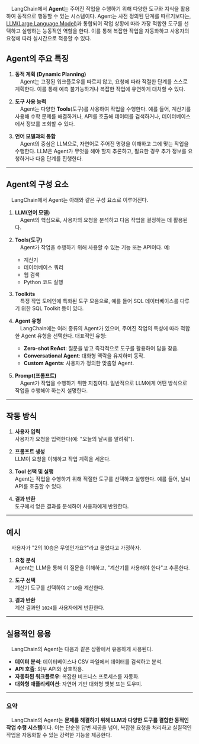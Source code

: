 &emsp;LangChain에서 **Agent**는 주어진 작업을 수행하기 위해 다양한 도구와 지식을 활용하여 동적으로 행동할 수 있는 시스템이다. Agent는 사전 정의된 단계를 따르기보다는, <u>LLM(Large Language Model)</u>과 통합되어 작업 상황에 따라 가장 적합한 도구를 선택하고 실행하는 능동적인 역할을 한다. 이를 통해 복잡한 작업을 자동화하고 사용자의 요청에 따라 실시간으로 적응할 수 있다.

## Agent의 주요 특징
1. **동적 계획 (Dynamic Planning)**  
   &emsp;Agent는 고정된 워크플로우를 따르지 않고, 요청에 따라 적절한 단계를 스스로 계획한다. 이를 통해 예측 불가능하거나 복잡한 작업에 유연하게 대처할 수 있다.

2. **도구 사용 능력**  
   &emsp;Agent는 다양한 **Tools**(도구)를 사용하여 작업을 수행한다. 예를 들어, 계산기를 사용해 수학 문제를 해결하거나, API를 호출해 데이터를 검색하거나, 데이터베이스에서 정보를 조회할 수 있다.

3. **언어 모델과의 통합**  
   &emsp;Agent의 중심은 LLM으로, 자연어로 주어진 명령을 이해하고 그에 맞는 작업을 수행한다. LLM은 Agent가 무엇을 해야 할지 추론하고, 필요한 경우 추가 정보를 요청하거나 다음 단계를 진행한다.

---

## Agent의 구성 요소
&emsp;LangChain에서 Agent는 아래와 같은 구성 요소로 이루어진다.

1. **LLM(언어 모델)**  
   &emsp;Agent의 핵심으로, 사용자의 요청을 분석하고 다음 작업을 결정하는 데 활용된다.

2. **Tools(도구)**  
   &emsp;Agent가 작업을 수행하기 위해 사용할 수 있는 기능 또는 API이다. 예:
   - 계산기
   - 데이터베이스 쿼리
   - 웹 검색
   - Python 코드 실행

3. **Toolkits**  
   &emsp;특정 작업 도메인에 특화된 도구 모음으로, 예를 들어 SQL 데이터베이스를 다루기 위한 SQL Toolkit 등이 있다.

4. **Agent 유형**  
   &emsp;LangChain에는 여러 종류의 Agent가 있으며, 주어진 작업의 특성에 따라 적합한 Agent 유형을 선택한다. 대표적인 유형:
   - **Zero-shot ReAct**: 질문을 받고 즉각적으로 도구를 활용하여 답을 찾음.
   - **Conversational Agent**: 대화형 맥락을 유지하며 동작.
   - **Custom Agents**: 사용자가 정의한 맞춤형 Agent.

5. **Prompt(프롬프트)**  
   &emsp;Agent가 작업을 수행하기 위한 지침이다. 일반적으로 LLM에게 어떤 방식으로 작업을 수행해야 하는지 설명한다.

---

## 작동 방식
1. **사용자 입력**  
   사용자가 요청을 입력한다(예: "오늘의 날씨를 알려줘").
   
2. **프롬프트 생성**  
   LLM이 요청을 이해하고 작업 계획을 세운다.
   
3. **Tool 선택 및 실행**  
   Agent는 작업을 수행하기 위해 적절한 도구를 선택하고 실행한다. 예를 들어, 날씨 API를 호출할 수 있다.
   
4. **결과 반환**  
   도구에서 얻은 결과를 분석하여 사용자에게 반환한다.

---

## 예시
&emsp;사용자가 "2의 10승은 무엇인가요?"라고 물었다고 가정하자.

1. **요청 분석**  
   Agent는 LLM을 통해 이 질문을 이해하고, "계산기를 사용해야 한다"고 추론한다.

2. **도구 선택**  
   계산기 도구를 선택하여 `2^10`을 계산한다.

3. **결과 반환**  
   계산 결과인 `1024`를 사용자에게 반환한다.

---

## 실용적인 응용
&emsp;LangChain의 Agent는 다음과 같은 상황에서 유용하게 사용된다.
- **데이터 분석**: 데이터베이스나 CSV 파일에서 데이터를 검색하고 분석.
- **API 호출**: 외부 API와 상호작용.
- **자동화된 워크플로우**: 복잡한 비즈니스 프로세스를 자동화.
- **대화형 애플리케이션**: 자연어 기반 대화형 챗봇 또는 도우미.

---

### 요약
&emsp;LangChain의 Agent는 **문제를 해결하기 위해 LLM과 다양한 도구를 결합한 동적인 작업 수행 시스템**이다. 이는 단순한 답변 제공을 넘어, 복잡한 요청을 처리하고 실질적인 작업을 자동화할 수 있는 강력한 기능을 제공한다.